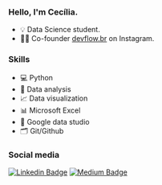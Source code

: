 ### Hello, I'm Cecília.

- 💡 Data Science student.
- 👩‍💻 Co-founder [devflow.br](https://instagram.com/devflow.br?igshid=kyiunxiu1s3q) on Instagram.

### Skills 

- 💻 Python
- 🎲 Data analysis
- 📈 Data visualization
- 📊 Microsoft Excel
- 🧮 Google data studio
- 🗂 Git/Github 

### Social media

[![Linkedin Badge](https://img.shields.io/badge/-Cecília_Silva_de_Souza-6633cc?style=flat-square&logo=Linkedin&logoColor=white&link=https://www.linkedin.com/in/cecília)](https://www.linkedin.com/in/cecília)
[![Medium Badge](https://img.shields.io/badge/-ceciliasilvads-6633cc?style=flat-square&logo=Medium&logoColor=white&link=https://ceciliasilvads.medium.com/)](https://ceciliasilvads.medium.com/)
